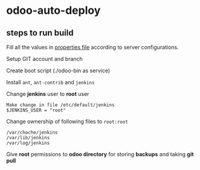 # odoo-auto-deploy

steps to run build
---
Fill all the values in [properties file](build.properties) according to server configurations.

Setup GIT account and branch

Create boot script (./odoo-bin as service)

Install `ant`, `ant-contrib` and `jenkins`

Change **jenkins** user to **root** user

    Make change in file /etc/default/jenkins
    $JENKINS_USER = "root"
    
Change ownership of following files to `root:root`

    /var/chache/jenkins
    /var/lib/jenkins
    /var/log/jenkins
    
Give **root** permissions to **odoo directory** for storing **backups** and taking **git pull**





